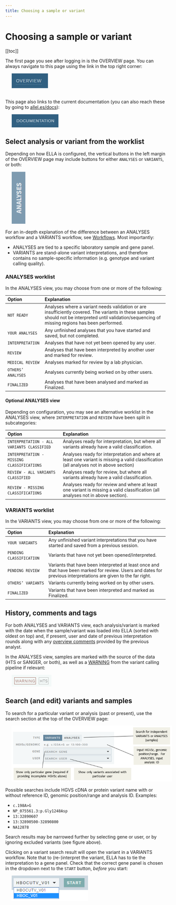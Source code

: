 ```yaml
---
title: Choosing a sample or variant
---
```


# Choosing a sample or variant 

[[toc]]

The first page you see after logging in is the OVERVIEW page. You can always navigate to this page using the link in the top right corner:

<div style="text-indent: 4%;"><img src="./img/overview_btn.png"></div>
<br>

This page also links to the current documentation (you can also reach these by going to [allel.es/docs](http://allel.es/docs)): 

<div style="text-indent: 4%;"><img src="./img/documentation_btn.png"></div>


## Select analysis or variant from the worklist

Depending on how ELLA is configured, the vertical buttons in the left margin of the OVERVIEW page may include buttons for either `ANALYSES` or `VARIANTS`, or both: 

<div style="text-indent: 4%;"><img src="./img/overview_sidebar_analyses.png"></div>

For an in-depth explanation of the difference between an ANALYSES workflow and a VARIANTS workflow, see [Workflows](/manual/workflows.md). Most importantly: 

- ANALYSES are tied to a specific laboratory sample and gene panel.
- VARIANTS are stand-alone variant interpretations, and therefore contains no sample-specific information (e.g. genotype and variant calling quality).

### ANALYSES worklist

In the ANALYSES view, you may choose from one or more of the following: 

Option  | Explanation
:--- | :---
`NOT READY` | Analyses where a variant needs validation or are insufficiently covered. The variants in these samples should not be interpreted until validation/sequencing of missing regions has been performed.
`YOUR ANALYSES` | Any unfinished analyses that you have started and saved, but not completed.
`INTERPRETATION`  | Analyses that have not yet been opened by any user.
`REVIEW`  | Analyses that have been interpreted by another user and marked for review.
`MEDICAL REVIEW`  | Analyses marked for review by a lab physician.
`OTHERS’ ANALYSES`  | Analyses currently being worked on by other users.
`FINALIZED` | Analyses that have been analysed and marked as Finalized.

#### Optional ANALYSES view

Depending on configuration, you may see an alternative worklist in the ANALYSES view, where `INTERPRETATION` and `REVIEW` have been split in subcategories:

Option  | Explanation
:--- | :---
`INTERPRETATION - ALL VARIANTS CLASSIFIED`  | Analyses ready for interpretation, but where all variants already have a valid classification.
`INTERPRETATION - MISSING CLASSIFICATIONS` | Analyses ready for interpretation and where at least one variant is missing a valid classification (all analyses not in above section)
`REVIEW - ALL VARIANTS CLASSIFIED` | Analyses ready for review, but where all variants already have a valid classification.
`REVIEW - MISSING CLASSIFICATIONS`  | Analyses ready for review and where at least one variant is missing a valid classification (all analyses not in above section).

### VARIANTS worklist

In the VARIANTS view, you may choose from one or more of the following:

Option  | Explanation
:--- | :---
`YOUR VARIANTS` | Any unfinished variant interpretations that you have started and saved from a previous session.
`PENDING CLASSIFICATION` | Variants that have not yet been opened/interpreted.
`PENDING REVIEW` | Variants that have been interpreted at least once and that have been marked for review. Users and dates for previous interpretations are given to the far right.
`OTHERS’ VARIANTS` | Variants currently being worked on by other users.
`FINALIZED` | Variants that have been interpreted and marked as Finalized.

## History, comments and tags

For both ANALYSES and VARIANTS view, each analysis/variant is marked with the date when the sample/variant was loaded into ELLA (sorted with oldest on top) and, if present, user and date of previous interpretation rounds along with any [overview comments](/manual/top-bar.html#work-log) provided by the previous analyst. 

In the ANALYSES view, samples are marked with the source of the data (HTS or SANGER, or both), as well as a [WARNING](/manual/info-page.html#pipeline-warnings) from the variant calling pipeline if relevant:

<div style="text-indent: 4%;"><img src="./img/overview_tags.png"></div>

## Search (and edit) variants and samples

To search for a particular variant or analysis (past or present), use the search section at the top of the OVERVIEW page:

<div style="text-indent: 4%;"><img src="./img/search.png"></div>

Possible searches include HGVS cDNA or protein variant name with or without reference ID, genomic position/range and analysis ID. Examples:

  - `c.198A>G`
  - `NP_075561.3:p.Gly1248Asp`
  - `13:32890607`
  - `13:32890500-32890800`
  - `NA12878`

Search results may be narrowed further by selecting gene or user, or by ignoring excluded variants (see figure above).

Clicking on a variant search result will open the variant in a VARIANTS workflow. Note that to (re-)interpret the variant, ELLA has to tie the interpretation to a gene panel. Check that the correct gene panel is chosen in the dropdown next to the `START` button, *before* you start:

<div style="text-indent: 4%;"><img src="./img/choose_genepanel.png"></div>

